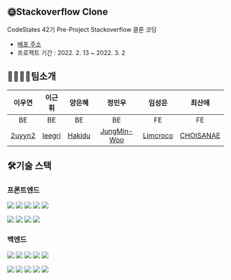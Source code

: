 ## 🌞Stackoverflow Clone
CodeStates 42기 Pre-Project Stackoverflow 클론 코딩

- [배포 주소](http://pre-stackoverflow.s3-website.ap-northeast-2.amazonaws.com/)
- 프로젝트 기간 : 2022. 2. 13 ~ 2022. 3. 2




## 🙋‍♀️🙋‍♂️팀소개 
이우연 | 이근휘 | 양은혜 | 정민우 | 임성은 | 최산애
:---:|:---:|:---:|:---:|:---:|:---:|
 BE | BE | BE | BE | FE | FE |
[2uyyn2](https://github.com/2uyyn2) | [leegri](https://github.com/leegri) | [Hakidu](https://github.com/Hakidu) | [JungMin-Woo](https://github.com/JungMin-Woo) | [Limcroco](https://github.com/Limcroco) | [CHOISANAE](https://github.com/CHOISANAE)|



## 🛠️기술 스택
### 프론트엔드
  <img src="https://img.shields.io/badge/html5-E34F26?style=for-the-badge&logo=html5&logoColor=white"> <img src="https://img.shields.io/badge/css-1572B6?style=for-the-badge&logo=css3&logoColor=white"> <img src="https://img.shields.io/badge/javascript-F7DF1E?style=for-the-badge&logo=javascript&logoColor=black"> <img src="https://img.shields.io/badge/react-61DAFB?style=for-the-badge&logo=react&logoColor=black"> 
<img src="https://img.shields.io/badge/styled components-DB7093?style=for-the-badge&logo=styledcomponents&logoColor=white">

<img src="https://img.shields.io/badge/Axios-5A29E4?style=for-the-badge&logo=Axios&logoColor=white"> <img src="https://img.shields.io/badge/Redux-764ABC?style=for-the-badge&logo=Redux&logoColor=white"> <img src="https://img.shields.io/badge/React Router-CA4245?style=for-the-badge&logo=React Router&logoColor=white"> <img src="https://img.shields.io/badge/npm-CB3837?style=for-the-badge&logo=npm&logoColor=white">

### 백엔드
<img src="https://img.shields.io/badge/java-007396?style=for-the-badge&logo=java&logoColor=white"> <img src="https://img.shields.io/badge/Spring Security-6DB33F?style=for-the-badge&logo=Spring Security&logoColor=white"> <img src="https://img.shields.io/badge/spring-6DB33F?style=for-the-badge&logo=spring&logoColor=white"> 
  <img src="https://img.shields.io/badge/amazonaws-232F3E?style=for-the-badge&logo=amazonaws&logoColor=white">
  <img src="https://img.shields.io/badge/Gradle-02303A?style=for-the-badge&logo=Gradle&logoColor=white">
  
   <img src="https://img.shields.io/badge/Amazon EC2-FF9900?style=for-the-badge&logo=Amazon EC2&logoColor=white"> <img src="https://img.shields.io/badge/Amazon S3-569A31?style=for-the-badge&logo=Amazon S3&logoColor=white"> <img src="https://img.shields.io/badge/Amazon RDS-527FFF?style=for-the-badge&logo=Amazon RDS&logoColor=white"> <img src="https://img.shields.io/badge/mysql-4479A1?style=for-the-badge&logo=mysql&logoColor=white"> <img src="https://img.shields.io/badge/github-181717?style=for-the-badge&logo=github&logoColor=white"> 
